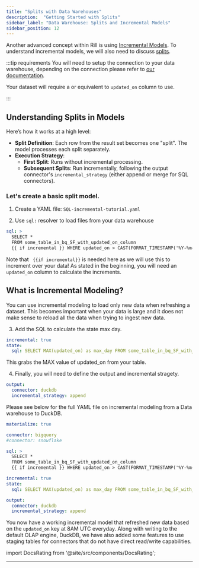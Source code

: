 ```yaml
---
title: "Splits with Data Warehouses"
description:  "Getting Started with Splits"
sidebar_label: "Data Warehouse: Splits and Incremental Models"
sidebar_position: 12
---
```

Another advanced concept within Rill is using [Incremental Models](https://docs.rilldata.com/build/advancedmodels/incremental). To understand incremental models, we will also need to discuss [splits](https://docs.rilldata.com/build/advancedmodels/splits). 

:::tip requirements
You will need to setup the connection to your data warehouse, depending on the connection please refer to [our documentation](https://docs.rilldata.com/reference/connectors/).

Your dataset will require a or equivalent to `updated_on` column to use.

:::


## Understanding Splits in Models

Here’s how it works at a high level:

- **Split Definition**: Each row from the result set becomes one "split". The model processes each split separately.
- **Execution Strategy**:
  - **First Split**: Runs without incremental processing.
  - **Subsequent Splits**: Run incrementally, following the output connector's `incremental_strategy` (either append or merge for SQL connectors).

### Let's create a basic split model.

1. Create a YAML file: `SQL-incremental-tutorial.yaml`

2. Use `sql:` resolver to load files from your data warehouse

```yaml
sql: >
  SELECT *
  FROM some_table_in_bq_SF_with_updated_on_column
  {{ if incremental }} WHERE updated_on > CAST(FORMAT_TIMESTAMP('%Y-%m-%d', '{{ .state.max_day }}') AS DATE) {{ end }}
```

Note that ` {{if incremental}}` is needed here as we will use this to increment over your data! As stated in the beginning, you will need an `updated_on` column to calculate the increments. 


## What is Incremental Modeling?
You can use incremental modeling to load only new data when refreshing a dataset. This becomes important when your data is large and it does not make sense to reload all the data when trying to ingest new data.


3. Add the SQL to calculate the state max day.
```yaml
incremental: true
state:
  sql: SELECT MAX(updated_on) as max_day FROM some_table_in_bq_SF_with_updated_on_column
```

This grabs the MAX value of updated_on from your table.

4. Finally, you will need to define the output and incremental stragety.

```yaml
output:
  connector: duckdb
  incremental_strategy: append
```

Please see below for the full YAML file on incremental modeling from a Data warehouse to DuckDB.
```yaml
materialize: true

connector: bigquery
#connector: snowflake

sql: >
  SELECT *
  FROM some_table_in_bq_SF_with_updated_on_column
  {{ if incremental }} WHERE updated_on > CAST(FORMAT_TIMESTAMP('%Y-%m-%d', '{{ .state.max_day }}') AS DATE) {{ end }}

incremental: true
state:
  sql: SELECT MAX(updated_on) as max_day FROM some_table_in_bq_SF_with_updated_on_column

output:
  connector: duckdb
  incremental_strategy: append
```



You now have a working incremental model that refreshed new data based on the `updated_on` key at 8AM UTC everyday. Along with writing to the default OLAP engine, DuckDB, we have also added some features to use staging tables for connectors that do not have direct read/write capabilities.

import DocsRating from '@site/src/components/DocsRating';

---
<DocsRating />